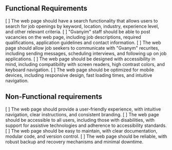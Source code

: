 ## Functional Requirements

[ ] The web page should have a search functionality that allows users to search for job openings by keyword, location, industry, experience level, and other relevant criteria. 
[ ] "Gvanyim" staff should be able to post vacancies on the web page, including job descriptions, required qualifications, application guidelines and contact information.
[ ] The web page should allow job seekers to communicate with "Gvanym" recurites, including sending messages, scheduling interviews, and following up on job applications.
[ ] The web page should be designed with accessibility in mind, including compatibility with screen readers, high contrast colors, and keyboard navigation.
[ ] The web page should be optimized for mobile devices, including responsive design, fast loading times, and intuitive navigation.

## Non-Functional requirements
[ ] The web page should provide a user-friendly experience, with intuitive navigation, clear instructions, and consistent branding.
[ ] The web page should be accessible to all users, including those with disabilities, with support for assistive technologies and adherence to accessibility standards.
[ ] The web page should be easy to maintain, with clear documentation, modular code, and version control.
[ ] The web page should be reliable, with robust backup and recovery mechanisms and minimal downtime.

